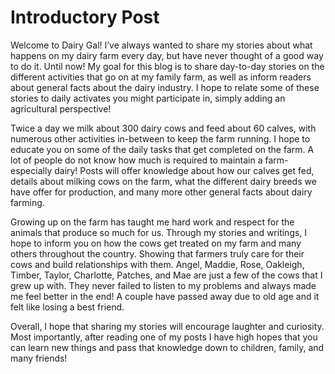# Introductory Post

Welcome to Dairy Gal! I’ve always wanted to share my stories about what happens on my dairy farm every day, but have never thought of a good way to do it.  Until now! My goal for this blog is to share day-to-day stories on the different activities that go on at my family farm, as well as inform readers about general facts about the dairy industry.  I hope to relate some of these stories to daily activates you might participate in, simply adding an agricultural perspective!  

Twice a day we milk about 300 dairy cows and feed about 60 calves, with numerous other activities in-between to keep the farm running.  I hope to educate you on some of the daily tasks that get completed on the farm.  A lot of people do not know how much is required to maintain a farm-especially dairy! Posts will offer knowledge about how our calves get fed, details about milking cows on the farm, what the different dairy breeds we have offer for production, and many more other general facts about dairy farming.  

Growing up on the farm has taught me hard work and respect for the animals that produce so much for us.  Through my stories and writings, I hope to inform you on how the cows get treated on my farm and many others throughout the country.  Showing that farmers truly care for their cows and build relationships with them.  Angel, Maddie, Rose, Oakleigh, Timber, Taylor, Charlotte, Patches, and Mae are just a few of the cows that I grew up with.  They never failed to listen to my problems and always made me feel better in the end! A couple have passed away due to old age and it felt like losing a best friend.  

Overall, I hope that sharing my stories will encourage laughter and curiosity. Most importantly, after reading one of my posts I have high hopes that you can learn new things and pass that knowledge down to children, family, and many friends!
